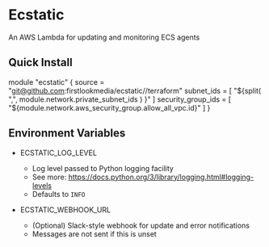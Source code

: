 
# Ecstatic

An AWS Lambda for updating and monitoring ECS agents

## Quick Install

module "ecstatic" {
  source = "git@github.com:firstlookmedia/ecstatic//terraform"
  subnet_ids = [ "${split( ",", module.network.private_subnet_ids ) }" ]
  security_group_ids = [ "${module.network.aws_security_group.allow_all_vpc.id}" ]
}


## Environment Variables

* ECSTATIC_LOG_LEVEL
    * Log level passed to Python logging facility
    * See more: https://docs.python.org/3/library/logging.html#logging-levels
    * Defaults to `INFO`

* ECSTATIC_WEBHOOK_URL
    * (Optional) Slack-style webhook for update and error notifications
    * Messages are not sent if this is unset

